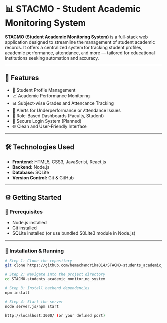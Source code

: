 # 📊 STACMO - Student Academic Monitoring System

**STACMO (Student Academic Monitoring System)** is a full-stack web application designed to streamline the management of student academic records. It offers a centralized system for tracking student profiles, academic performance, attendance, and more — tailored for educational institutions seeking automation and accuracy.

---

## 🚀 Features

- 📁 Student Profile Management  
- 📈 Academic Performance Monitoring  
- 📊 Subject-wise Grades and Attendance Tracking  
- 🔔 Alerts for Underperformance or Attendance Issues  
- 📂 Role-Based Dashboards (Faculty, Student)  
- 🔐 Secure Login System (Planned)  
- 🌐 Clean and User-Friendly Interface  

---

## 🛠️ Technologies Used

- **Frontend:** HTML5, CSS3, JavaScript, React.js  
- **Backend:** Node.js 
- **Database:** SQLite  
- **Version Control:** Git & GitHub  

---

## ⚙️ Getting Started

### 📌 Prerequisites

- Node.js installed  
- Git installed  
- SQLite installed (or use bundled SQLite3 module in Node.js)

---

### 🔧 Installation & Running

```bash
# Step 1: Clone the repository
git clone https://github.com/hemachandrika014/STACMO-students_academic_monitoring_system.git

# Step 2: Navigate into the project directory
cd STACMO-students_academic_monitoring_system

# Step 3: Install backend dependencies
npm install

# Step 4: Start the server
node server.js/npm start

http://localhost:3000/ (or your defined port)
